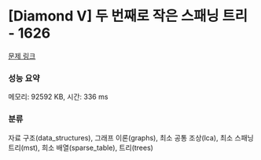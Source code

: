 # [Diamond V] 두 번째로 작은 스패닝 트리 - 1626 

[문제 링크](https://www.acmicpc.net/problem/1626) 

### 성능 요약

메모리: 92592 KB, 시간: 336 ms

### 분류

자료 구조(data_structures), 그래프 이론(graphs), 최소 공통 조상(lca), 최소 스패닝 트리(mst), 희소 배열(sparse_table), 트리(trees)

